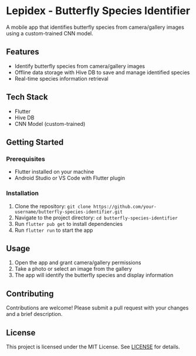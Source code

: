 # Lepidex - Butterfly Species Identifier

A mobile app that identifies butterfly species from camera/gallery images using a custom-trained CNN model.

## Features

* Identify butterfly species from camera/gallery images
* Offline data storage with Hive DB to save and manage identified species
* Real-time species information retrieval

## Tech Stack

* Flutter
* Hive DB
* CNN Model (custom-trained)

## Getting Started

### Prerequisites

* Flutter installed on your machine
* Android Studio or VS Code with Flutter plugin

### Installation

1. Clone the repository: `git clone https://github.com/your-username/butterfly-species-identifier.git`
2. Navigate to the project directory: `cd butterfly-species-identifier`
3. Run `flutter pub get` to install dependencies
4. Run `flutter run` to start the app

## Usage

1. Open the app and grant camera/gallery permissions
2. Take a photo or select an image from the gallery
3. The app will identify the butterfly species and display information

## Contributing

Contributions are welcome! Please submit a pull request with your changes and a brief description.

## License

This project is licensed under the MIT License. See [LICENSE](LICENSE) for details.

